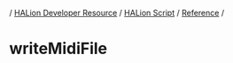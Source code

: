 / [HALion Developer Resource](../..//HALion-Developer-Resource.md) / [HALion Script](./HALion-Script.md) / [Reference](./Reference.md) /

# writeMidiFile
